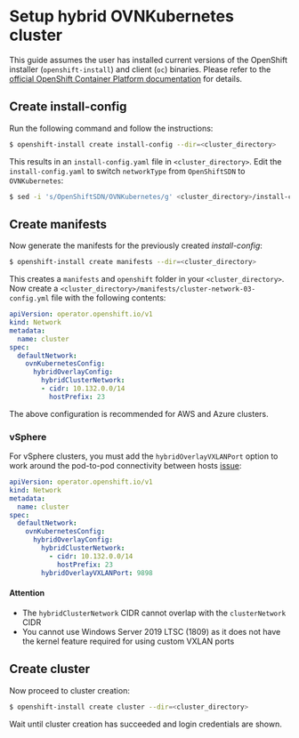 # Setup hybrid OVNKubernetes cluster

This guide assumes the user has installed current versions of the OpenShift installer (`openshift-install`) and client (`oc`) binaries.
Please refer to the [official OpenShift Container Platform documentation](https://docs.openshift.com/container-platform/latest/welcome/index.html) for details.

## Create install-config

Run the following command and follow the instructions:
```sh
$ openshift-install create install-config --dir=<cluster_directory>
```

This results in an `install-config.yaml` file in `<cluster_directory>`.
Edit the `install-config.yaml` to switch `networkType` from
`OpenShiftSDN` to `OVNKubernetes`:
```sh
$ sed -i 's/OpenShiftSDN/OVNKubernetes/g' <cluster_directory>/install-config.yaml
```

## Create manifests

Now generate the manifests for the previously created *install-config*:
```sh
$ openshift-install create manifests --dir=<cluster_directory>
```
This creates a `manifests` and `openshift` folder in your `<cluster_directory>`.
Now create a `<cluster_directory>/manifests/cluster-network-03-config.yml` file with the following contents:
```yml
apiVersion: operator.openshift.io/v1
kind: Network
metadata:
  name: cluster
spec:
  defaultNetwork:
    ovnKubernetesConfig:
      hybridOverlayConfig:
        hybridClusterNetwork:
        - cidr: 10.132.0.0/14
          hostPrefix: 23
```
The above configuration is recommended for AWS and Azure clusters.

### vSphere
For vSphere clusters, you must add the `hybridOverlayVXLANPort` option to work around the pod-to-pod connectivity
between hosts [issue](https://docs.microsoft.com/en-us/virtualization/windowscontainers/kubernetes/common-problems#pod-to-pod-connectivity-between-hosts-is-broken-on-my-kubernetes-cluster-running-on-vsphere):
```yml
apiVersion: operator.openshift.io/v1
kind: Network
metadata:
  name: cluster
spec:
  defaultNetwork:
    ovnKubernetesConfig:
      hybridOverlayConfig:
        hybridClusterNetwork:
          - cidr: 10.132.0.0/14
            hostPrefix: 23
        hybridOverlayVXLANPort: 9898
```
#### Attention
- The `hybridClusterNetwork` CIDR cannot overlap with the `clusterNetwork` CIDR
- You cannot use Windows Server 2019 LTSC (1809) as it does not have the kernel feature required for using custom VXLAN 
  ports

## Create cluster

Now proceed to cluster creation:
```sh
$ openshift-install create cluster --dir=<cluster_directory>
```

Wait until cluster creation has succeeded and login credentials are shown.
